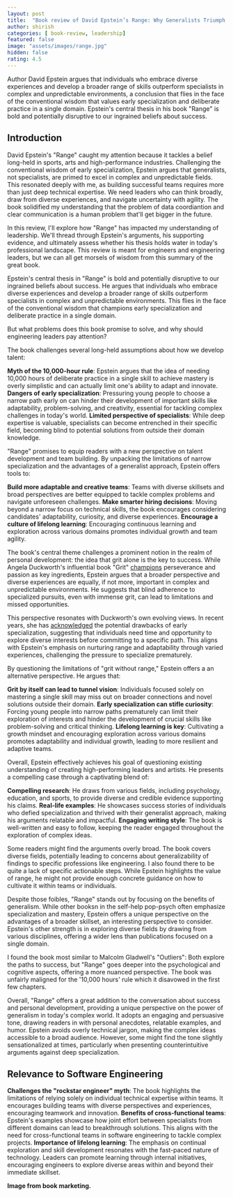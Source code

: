 ```yaml
---
layout: post
title:  "Book review of David Epstein’s Range: Why Generalists Triumph in a Specialized World"
author: shirish
categories: [ book-review, leadership]
featured: false
image: "assets/images/range.jpg"
hidden: false
rating: 4.5
---
```

Author David Epstein argues that individuals who embrace diverse experiences and develop a broader range of skills outperform specialists in complex and unpredictable environments, a conclusion that flies in the face of the conventional wisdom that values early specialization and deliberate practice in a single domain. Epstein's central thesis in his book "Range" is bold and potentially disruptive to our ingrained beliefs about success. 

## Introduction

David Epstein's "Range" caught my attention because it tackles a belief long-held in sports, arts and high-performance industries. Challenging the conventional wisdom of early specialization, Epstein argues that generalists, not specialists, are primed to excel in complex and unpredictable fields. This resonated deeply with me, as building successful teams requires more than just deep technical expertise. We need leaders who can think broadly, draw from diverse experiences, and navigate uncertainty with agility. The book solidified my understanding that the problem of data coordiantion and clear communication is a human problem that'll get bigger in the future.

In this review, I'll explore how "Range" has impacted my understanding of leadership. We'll thread through Epstein's arguments, his supporting evidence, and ultimately assess whether his thesis holds water in today's professional landscape. This review is meant for engineers and engineering leaders, but we can all get morsels of wisdom from this summary of the great book.

Epstein's central thesis in "Range" is bold and potentially disruptive to our ingrained beliefs about success. He argues that individuals who embrace diverse experiences and develop a broader range of skills outperform specialists in complex and unpredictable environments. This flies in the face of the conventional wisdom that champions early specialization and deliberate practice in a single domain.

But what problems does this book promise to solve, and why should engineering leaders pay attention?

The book challenges several long-held assumptions about how we develop talent:

__Myth of the 10,000-hour rule__: Epstein argues that the idea of needing 10,000 hours of deliberate practice in a single skill to achieve mastery is overly simplistic and can actually limit one's ability to adapt and innovate.
__Dangers of early specialization__: Pressuring young people to choose a narrow path early on can hinder their development of important skills like adaptability, problem-solving, and creativity, essential for tackling complex challenges in today's world.
__Limited perspective of specialists__: While deep expertise is valuable, specialists can become entrenched in their specific field, becoming blind to potential solutions from outside their domain knowledge.

"Range" promises to equip readers with a new perspective on talent development and team building. By unpacking the limitations of narrow specialization and the advantages of a generalist approach, Epstein offers tools to:

__Build more adaptable and creative teams__: Teams with diverse skillsets and broad perspectives are better equipped to tackle complex problems and navigate unforeseen challenges.
__Make smarter hiring decisions__: Moving beyond a narrow focus on technical skills, the book encourages considering candidates' adaptability, curiosity, and diverse experiences.
__Encourage a culture of lifelong learning__: Encouraging continuous learning and exploration across various domains promotes individual growth and team agility.

The book's central theme challenges a prominent notion in the realm of personal development: the idea that grit alone is the key to success. While Angela Duckworth's influential book "Grit" [champions](https://angeladuckworth.com/grit-book/) perseverance and passion as key ingredients, Epstein argues that a broader perspective and diverse experiences are equally, if not more, important in complex and unpredictable environments. He suggests that blind adherence to specialized pursuits, even with immense grit, can lead to limitations and missed opportunities.

This perspective resonates with Duckworth's own evolving views. In recent years, she has [acknowledged](https://www.edsurge.com/news/2018-04-20-angela-duckworth-says-grit-is-not-enough-she-s-building-tools-to-boost-student-character) the potential drawbacks of early specialization, suggesting that individuals need time and opportunity to explore diverse interests before committing to a specific path. This aligns with Epstein's emphasis on nurturing range and adaptability through varied experiences, challenging the pressure to specialize prematurely.

By questioning the limitations of "grit without range," Epstein offers a an alternative perspective. He argues that:

__Grit by itself can lead to tunnel vision__: Individuals focused solely on mastering a single skill may miss out on broader connections and novel solutions outside their domain.
__Early specialization can stifle curiosity__: Forcing young people into narrow paths prematurely can limit their exploration of interests and hinder the development of crucial skills like problem-solving and critical thinking.
__Lifelong learning is key__: Cultivating a growth mindset and encouraging exploration across various domains promotes adaptability and individual growth, leading to more resilient and adaptive teams.

Overall, Epstein effectively achieves his goal of questioning existing understanding of creating high-performing leaders and artists. He presents a compelling case through a captivating blend of:

__Compelling research__: He draws from various fields, including psychology, education, and sports, to provide diverse and credible evidence supporting his claims.
__Real-life examples__: He showcases success stories of individuals who defied specialization and thrived with their generalist approach, making his arguments relatable and impactful.
__Engaging writing style__: The book is well-written and easy to follow, keeping the reader engaged throughout the exploration of complex ideas.

Some readers might find the arguments overly broad. The book covers diverse fields, potentially leading to concerns about generalizability of findings to specific professions like engineering. I also found there to be quite a lack of specific actionable steps. While Epstein highlights the value of range, he might not provide enough concrete guidance on how to cultivate it within teams or individuals.

Despite those foibles, "Range" stands out by focusing on the benefits of generalism. While other booksn in the self-help pop-psych often emphasize specialization and mastery, Epstein offers a unique perspective on the advantages of a broader skillset, an interesting perspective to consider. Epstein's other strength is in exploring diverse fields by drawing from various disciplines, offering a wider lens than publications focused on a single domain.

I found the book most similar to Malcolm Gladwell's "Outliers": Both explore the paths to success, but "Range" goes deeper into the psychological and cognitive aspects, offering a more nuanced perspective. The book was unfairly maligned for the '10,000 hours' rule which it disavowed in the first few chapters.
 
Overall, "Range" offers a great addition to the conversation about success and personal development, providing a unique perspective on the power of generalism in today's complex world. It adopts an engaging and persuasive tone, drawing readers in with personal anecdotes, relatable examples, and humor. Epstein avoids overly technical jargon, making the complex ideas accessible to a broad audience. However, some might find the tone slightly sensationalized at times, particularly when presenting counterintuitive arguments against deep specialization.


## Relevance to Software Engineering

**Challenges the "rockstar engineer" myth**: The book highlights the limitations of relying solely on individual technical expertise within teams. It encourages building teams with diverse perspectives and experiences, encouraging teamwork and innovation.
**Benefits of cross-functional teams**: Epstein's examples showcase how joint effort between specialists from different domains can lead to breakthrough solutions. This aligns with the need for cross-functional teams in software engineering to tackle complex projects.
**Importance of lifelong learning**: The emphasis on continual exploration and skill development resonates with the fast-paced nature of technology. Leaders can promote learning through internal initiatives, encouraging engineers to explore diverse areas within and beyond their immediate skillset.

__Image from book marketing.__